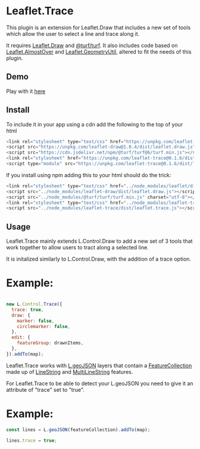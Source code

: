 # Leaflet.Trace

This plugin is an extension for Leaflet.Draw that includes a new set of tools which allow the user to select a line and trace along it.

It requires [Leaflet.Draw](https://github.com/Leaflet/Leaflet.draw) and [@turf/turf](https://github.com/Turfjs/turf). It also includes code based on [Leaflet.AlmostOver](https://github.com/makinacorpus/Leaflet.AlmostOver) and [Leaflet.GeometryUtil](https://github.com/makinacorpus/Leaflet.GeometryUtil/), altered to fit the needs of this plugin.

## Demo
Play with it [here](https://agilvarry.github.io/Leaflet.trace/)

## Install
To include it in your app using a cdn add the following to the top of your html
```js
<link rel="stylesheet" type="text/css" href="https://unpkg.com/leaflet-draw@1.0.4/dist/leaflet.draw-src.css" />
<script src="https://unpkg.com/leaflet-draw@1.0.4/dist/leaflet.draw.js"></script> 
<script src="https://cdn.jsdelivr.net/npm/@turf/turf@6/turf.min.js"></script>
<link rel="stylesheet" href="https://unpkg.com/leaflet-trace@0.1.6/dist/leaflet.trace.css" />
<script type="module" src="https://unpkg.com/leaflet-trace@0.1.6/dist/leaflet.trace.js"></script>
```
If you install using npm adding this to your html should do the trick:

```js
<link rel="stylesheet" type="text/css" href="../node_modules/leaflet/dist/leaflet.css"/>
<script src="../node_modules/leaflet-draw/dist/leaflet.draw.js"></script>
<script src="../node_modules/@turf/turf/turf.min.js" charset="utf-8"></script>
<link rel="stylesheet" type="text/css" href="../node_modules/leaflet-trace/dist/leaflet.trace.css"/>
<script src="../node_modules/leaflet-trace/dist/leaflet.trace.js"></script>
```

## Usage
Leaflet.Trace mainly extends L.Control.Draw to add a new set of 3 tools that work together to allow users to tract along a selected line. 

It is initalized similarly to L.Control.Draw, with the addition of a trace option.

# Example:
```javascript

new L.Control.Trace({
  trace: true,
  draw: {
    marker: false,
    circlemarker: false,
  },
  edit: {
    featureGroup: drawnItems,
  },
}).addTo(map);

```

Leaflet.Trace works with [L.geoJSON](https://leafletjs.com/reference.html#geojson) layers that contain a [FeatureCollection](https://www.rfc-editor.org/rfc/rfc7946#section-3.3) made up of [LineString](https://www.rfc-editor.org/rfc/rfc7946#section-3.1.4) and [MultiLineString](https://www.rfc-editor.org/rfc/rfc7946#section-3.1.4) features.

For Leaflet.Trace to be able to detect your L.geoJSON you need to give it an attribute of "trace" set to "true".

# Example:
```js
const lines = L.geoJSON(featureCollection).addTo(map);

lines.trace = true;
```

